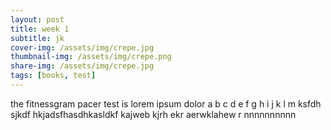 ```yaml
---
layout: post
title: week 1
subtitle: jk
cover-img: /assets/img/crepe.jpg
thumbnail-img: /assets/img/crepe.png
share-img: /assets/img/crepe.jpg
tags: [books, test]
---
```


the fitnessgram pacer test is lorem ipsum dolor a b c d e f g h i j k l m ksfdh sjkdf hkjadsfhasdhkasldkf kajweb kjrh ekr aerwklahew r nnnnnnnnnn